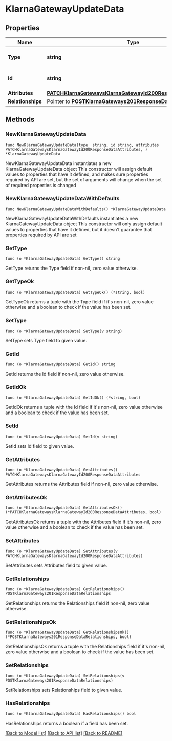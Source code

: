 # KlarnaGatewayUpdateData

## Properties

Name | Type | Description | Notes
------------ | ------------- | ------------- | -------------
**Type** | **string** | The resource&#39;s type | [default to "klarna_gateways"]
**Id** | **string** | The resource&#39;s id | 
**Attributes** | [**PATCHKlarnaGatewaysKlarnaGatewayId200ResponseDataAttributes**](PATCHKlarnaGatewaysKlarnaGatewayId200ResponseDataAttributes.md) |  | 
**Relationships** | Pointer to [**POSTKlarnaGateways201ResponseDataRelationships**](POSTKlarnaGateways201ResponseDataRelationships.md) |  | [optional] 

## Methods

### NewKlarnaGatewayUpdateData

`func NewKlarnaGatewayUpdateData(type_ string, id string, attributes PATCHKlarnaGatewaysKlarnaGatewayId200ResponseDataAttributes, ) *KlarnaGatewayUpdateData`

NewKlarnaGatewayUpdateData instantiates a new KlarnaGatewayUpdateData object
This constructor will assign default values to properties that have it defined,
and makes sure properties required by API are set, but the set of arguments
will change when the set of required properties is changed

### NewKlarnaGatewayUpdateDataWithDefaults

`func NewKlarnaGatewayUpdateDataWithDefaults() *KlarnaGatewayUpdateData`

NewKlarnaGatewayUpdateDataWithDefaults instantiates a new KlarnaGatewayUpdateData object
This constructor will only assign default values to properties that have it defined,
but it doesn't guarantee that properties required by API are set

### GetType

`func (o *KlarnaGatewayUpdateData) GetType() string`

GetType returns the Type field if non-nil, zero value otherwise.

### GetTypeOk

`func (o *KlarnaGatewayUpdateData) GetTypeOk() (*string, bool)`

GetTypeOk returns a tuple with the Type field if it's non-nil, zero value otherwise
and a boolean to check if the value has been set.

### SetType

`func (o *KlarnaGatewayUpdateData) SetType(v string)`

SetType sets Type field to given value.


### GetId

`func (o *KlarnaGatewayUpdateData) GetId() string`

GetId returns the Id field if non-nil, zero value otherwise.

### GetIdOk

`func (o *KlarnaGatewayUpdateData) GetIdOk() (*string, bool)`

GetIdOk returns a tuple with the Id field if it's non-nil, zero value otherwise
and a boolean to check if the value has been set.

### SetId

`func (o *KlarnaGatewayUpdateData) SetId(v string)`

SetId sets Id field to given value.


### GetAttributes

`func (o *KlarnaGatewayUpdateData) GetAttributes() PATCHKlarnaGatewaysKlarnaGatewayId200ResponseDataAttributes`

GetAttributes returns the Attributes field if non-nil, zero value otherwise.

### GetAttributesOk

`func (o *KlarnaGatewayUpdateData) GetAttributesOk() (*PATCHKlarnaGatewaysKlarnaGatewayId200ResponseDataAttributes, bool)`

GetAttributesOk returns a tuple with the Attributes field if it's non-nil, zero value otherwise
and a boolean to check if the value has been set.

### SetAttributes

`func (o *KlarnaGatewayUpdateData) SetAttributes(v PATCHKlarnaGatewaysKlarnaGatewayId200ResponseDataAttributes)`

SetAttributes sets Attributes field to given value.


### GetRelationships

`func (o *KlarnaGatewayUpdateData) GetRelationships() POSTKlarnaGateways201ResponseDataRelationships`

GetRelationships returns the Relationships field if non-nil, zero value otherwise.

### GetRelationshipsOk

`func (o *KlarnaGatewayUpdateData) GetRelationshipsOk() (*POSTKlarnaGateways201ResponseDataRelationships, bool)`

GetRelationshipsOk returns a tuple with the Relationships field if it's non-nil, zero value otherwise
and a boolean to check if the value has been set.

### SetRelationships

`func (o *KlarnaGatewayUpdateData) SetRelationships(v POSTKlarnaGateways201ResponseDataRelationships)`

SetRelationships sets Relationships field to given value.

### HasRelationships

`func (o *KlarnaGatewayUpdateData) HasRelationships() bool`

HasRelationships returns a boolean if a field has been set.


[[Back to Model list]](../README.md#documentation-for-models) [[Back to API list]](../README.md#documentation-for-api-endpoints) [[Back to README]](../README.md)


